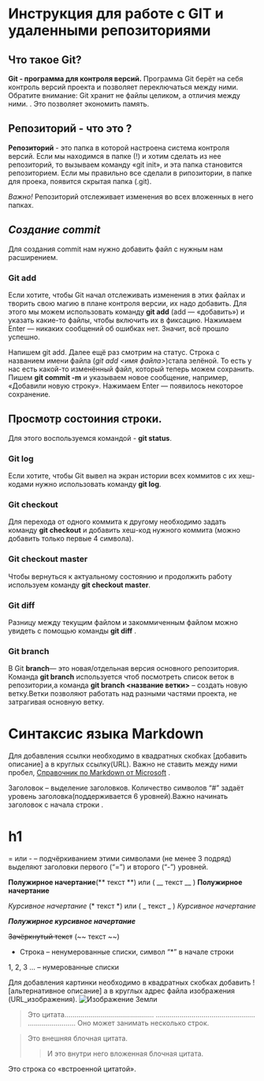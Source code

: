 # Инструкция для работе с GIT и удаленными репозиториями

## Что такое Git? 
**Git - программа для контроля версий.** Программа Git берёт на себя контроль версий
проекта и позволяет переключаться между
ними. Обратите внимание: Git хранит не файлы целиком, а отличия между ними.
. Это позволяет
экономить память. 

## Репозиторий - что это ?

**Репозиторий** - это папка в которой настроена система контроля версий. Если мы находимся в папке (!) и хотим сделать из нее репозиторий, то вызываем команду «git init», и эта папка становится репозиторием. Если мы правильно все сделали в рипозитории, в папке для проека, появится скрытая папка (.git).

*Важно!* Репозиторий отслеживает изменения во всех вложенных в него папках.

## *Создание commit*

Для создания commit нам нужно добавить файл с нужным нам расширением.

### Git add 

Если хотите, чтобы Git начал отслеживать изменения в этих файлах и творить свою магию в
плане контроля версии, их надо добавить. Для этого мы можем использовать команду **git add** (add — «добавить») и указать какие-то
файлы, чтобы включить их в фиксацию. Нажимаем
Enter — никаких сообщений об ошибках нет. Значит, всё прошло успешно.

Напишем git add. Далее ещё раз смотрим на статус. Строка с названием имени файла (*git add <имя файла>*)стала зелёной. То
есть у нас есть какой-то изменённый файл, который теперь можем сохранить. Пишем  **git commit -m** и указываем новое сообщение, например, «Добавили новую строку». Нажимаем Enter
— появилось некоторое сохранение.

## Просмотр состоиния строки.

Для этого воспользуемся командой - **git status**.

### Git log 

Если хотите, чтобы Git вывел на экран истории всех коммитов с их хеш-кодами нужно использовать команду **git log**.

### Git checkout 

Для перехода от одного коммита к другому необходимо задать команду **git checkout** и добавить хеш-код нужного коммита (можно добавить только первые 4 символа).

 ### Git checkout master
Чтобы  вернуться к актуальному состоянию и продолжить работу используем команду **git checkout master**.

### Git diff

Разницу между текущим файлом и закоммиченным файлом можно увидеть с помощью команды **git diff** .

### Git branch
В Git **branch**— это новая/отдельная версия основного репозитория. Команда **git branch** используется чтоб посмотреть список веток в репозитории,а команда **git branch <название ветки>** – создать новую ветку.Ветки позволяют работать над разными частями проекта, не затрагивая основную ветку.

# Синтаксис языка Markdown
Для добавления ссылки необходимо в квадратных скобках [добавить описание]  а в круглых ссылку(URL). Важно не ставить между ними пробел, [Справочник по Markdown от Microsoft](https://docs.microsoft.com/ru-ru/contribute/markdown-reference) .

Заголовок – выделение заголовков. Количество символов “#” задаёт уровень заголовка(поддерживается 6 уровней).Важно начинать заголовок с начала строки .
# h1 

= или - – подчёркиванием этими символами (не менее 3 подряд) выделяют заголовки первого
(“=”) и второго (“-”) уровней.

**Полужирное начертание**(** текст **) или ( __ текст __ ) __Полужирное начертание__

*Курсивное начертание* (* текст *) или ( _ текст _ ) _Курсивное начертание_

***Полужирное курсивное начертание***

~~Зачёркнутый текст~~ (~~ текст ~~)

* Строка – ненумерованные списки, символ “*” в начале строки

1, 2, 3 … – нумерованные списки

Для добавления картинки необходимо в квадратных скобках добавить ![альтернативное описание]  а в круглых адрес файла изображения (URL_изображения).
![Изображение Земли](1.jpg)

> Это цитата............................................. .................................................. ........................
> Оно может занимать несколько строк.

>Это внешняя блочная цитата.
>> И это внутри него вложенная блочная цитата.

Это строка со «встроенной цитатой».

